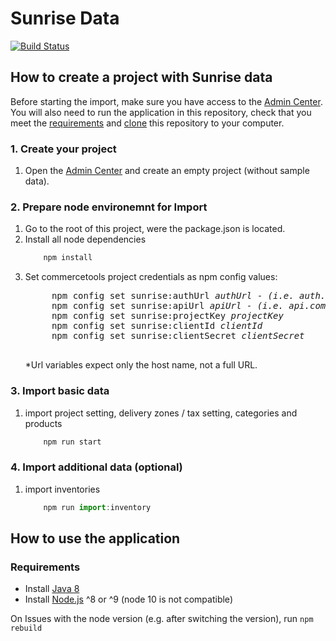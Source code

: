 # Sunrise Data

[![Build Status](https://travis-ci.org/commercetools/commercetools-sunrise-data.svg?branch=master)](https://travis-ci.org/commercetools/commercetools-sunrise-data)

## How to create a project with Sunrise data

Before starting the import, make sure you have access to the [Admin Center](https://admin.commercetools.com). You will also need to run the application in this repository, check that you meet the [requirements](#requirements) and [clone](https://help.github.com/articles/cloning-a-repository/) this repository to your computer.

### 1. Create your project
1. Open the [Admin Center](https://admin.commercetools.com) and create an empty project (without sample data).

### 2. Prepare node environemnt for Import
1. Go to the root of this project, were the package.json is located.
2. Install all node dependencies
    ```js
        npm install
    ```
3. Set commercetools project credentials as npm config values:
    <pre>
        npm config set sunrise:authUrl <i>authUrl</i> - <i>(i.e. auth.commercetools.com)</i>
        npm config set sunrise:apiUrl <i>apiUrl</i> - <i>(i.e. api.commercetools.com)</i>
        npm config set sunrise:projectKey <i>projectKey</i>
        npm config set sunrise:clientId <i>clientId</i>
        npm config set sunrise:clientSecret <i>clientSecret</i>
    </pre>
    *Url variables expect only the host name, not a full URL. 

### 3. Import basic data
1. import project setting, delivery zones / tax setting, categories and products
    ```js
        npm run start
    ```

### 4. Import additional data (optional)
1. import inventories
    ```js
        npm run import:inventory
    ```

## How to use the application

### Requirements

- Install [Java 8](http://www.oracle.com/technetwork/java/javase/downloads/jdk8-downloads-2133151.html)
- Install [Node.js](https://nodejs.org/en/download/current/) ^8 or ^9  (node 10 is not compatible)

On Issues with the node version (e.g. after switching the version), run `npm rebuild`
